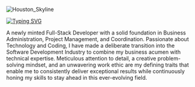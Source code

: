 
![Houston_Skyline](https://images.fineartamerica.com/images/artworkimages/mediumlarge/2/1-houston-and-milan-skyline-mashup-michael-tompsett.jpg)

[![Typing SVG](https://readme-typing-svg.demolab.com?font=Exo&weight=600&size=35&pause=1000&color=D48C00&center=true&vCenter=true&multiline=true&width=435&lines=Shatha+Morales;Full-Stack+Developer)](https://git.io/typing-svg)

A newly minted Full-Stack Developer with a solid foundation in Business Administration, Project Management, and Coordination. Passionate about Technology and Coding, I have made a deliberate transition into the Software Development Industry to combine my business acumen with technical expertise. Meticulous attention to detail, a creative problem-solving mindset, and an unwavering work ethic are my defining traits that enable me to consistently deliver exceptional results while continuously honing my skills to stay ahead in this ever-evolving field.
